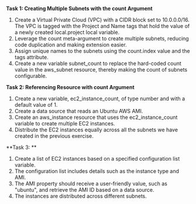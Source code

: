 **Task 1: Creating Multiple Subnets with the count Argument**
1. Create a Virtual Private Cloud (VPC) with a CIDR block set to 10.0.0.0/16. The VPC is tagged with the Project and Name tags that hold the value of a newly created local.project local variable.
2. Leverage the count meta-argument to create multiple subnets, reducing code duplication and making extension easier.
3. Assign unique names to the subnets using the count.index value and the tags attribute.
4. Create a new variable subnet_count to replace the hard-coded count value in the aws_subnet resource, thereby making the count of subnets configurable.

**Task 2: Referencing Resource with count Argument**
1. Create a new variable, ec2_instance_count, of type number and with a default value of 1.
2. Create a data source that reads an Ubuntu AWS AMI.
3. Create an aws_instance resource that uses the ec2_instance_count variable to create multiple EC2 instances.
4. Distribute the EC2 instances equally across all the subnets we have created in the previous exercise.

**Task 3: **
1. Create a list of EC2 instances based on a specified configuration list variable.
2. The configuration list includes details such as the instance type and AMI.
3. The AMI property should receive a user-friendly value, such as "ubuntu", and retrieve the AMI ID based on a data source.
4. The instances are distributed across different subnets.
